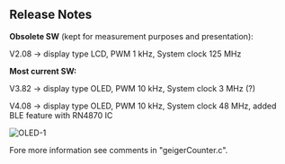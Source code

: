 ## **Release Notes** 



**Obsolete SW** (kept for measurement purposes and presentation):

V2.08 -> display type LCD, PWM 1 kHz, System clock 125 MHz

**Most current SW:**

V3.82 -> display type OLED, PWM 10 kHz, System clock 3 MHz (?)

V4.08 -> display type OLED, PWM 10 kHz, System clock 48 MHz, added BLE feature with RN4870 IC

![OLED-1](https://user-images.githubusercontent.com/77980708/231432207-1f429647-586a-4168-8b95-b0e4473b16fc.gif)

Fore more information see comments in "geigerCounter.c".
